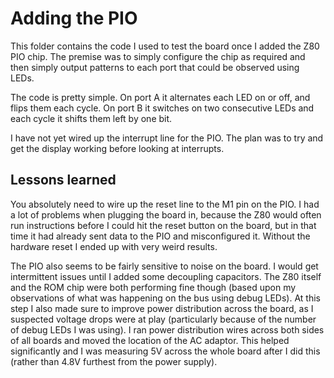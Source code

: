 # Adding the PIO

This folder contains the code I used to test the board once I added the Z80 PIO chip. The premise was to simply configure the chip as required and then simply output patterns to each port that could be observed using LEDs.

The code is pretty simple. On port A it alternates each LED on or off, and flips them each cycle. On port B it switches on two consecutive LEDs and each cycle it shifts them left by one bit.

I have not yet wired up the interrupt line for the PIO. The plan was to try and get the display working before looking at interrupts.

## Lessons learned

You absolutely need to wire up the reset line to the M1 pin on the PIO. I had a lot of problems when plugging the board in, because the Z80 would often run instructions before I could hit the reset button on the board, but in that time it had already sent data to the PIO and misconfigured it. Without the hardware reset I ended up with very weird results.

The PIO also seems to be fairly sensitive to noise on the board. I would get intermittent issues until I added some decoupling capacitors. The Z80 itself and the ROM chip were both performing fine though (based upon my observations of what was happening on the bus using debug LEDs). At this step I also made sure to improve power distribution across the board, as I suspected voltage drops were at play (particularly because of the number of debug LEDs I was using). I ran power distribution wires across both sides of all boards and moved the location of the AC adaptor. This helped significantly and I was measuring 5V across the whole board after I did this (rather than 4.8V furthest from the power supply).
